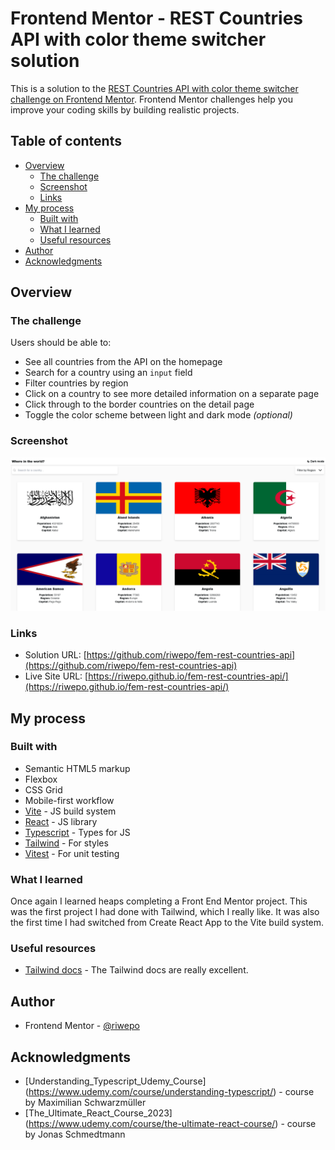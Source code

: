 # Frontend Mentor - REST Countries API with color theme switcher solution

This is a solution to the [REST Countries API with color theme switcher challenge on Frontend Mentor](https://www.frontendmentor.io/challenges/rest-countries-api-with-color-theme-switcher-5cacc469fec04111f7b848ca). Frontend Mentor challenges help you improve your coding skills by building realistic projects.

## Table of contents

- [Overview](#overview)
  - [The challenge](#the-challenge)
  - [Screenshot](#screenshot)
  - [Links](#links)
- [My process](#my-process)
  - [Built with](#built-with)
  - [What I learned](#what-i-learned)
  - [Useful resources](#useful-resources)
- [Author](#author)
- [Acknowledgments](#acknowledgments)

## Overview

### The challenge

Users should be able to:

- See all countries from the API on the homepage
- Search for a country using an `input` field
- Filter countries by region
- Click on a country to see more detailed information on a separate page
- Click through to the border countries on the detail page
- Toggle the color scheme between light and dark mode _(optional)_

### Screenshot

![](./screenshot/screenshot.png?raw=true)

### Links

- Solution URL: [https://github.com/riwepo/fem-rest-countries-api](https://github.com/riwepo/fem-rest-countries-api)
- Live Site URL: [https://riwepo.github.io/fem-rest-countries-api/](https://riwepo.github.io/fem-rest-countries-api/)

## My process

### Built with

- Semantic HTML5 markup
- Flexbox
- CSS Grid
- Mobile-first workflow
- [Vite](https://vitejs.dev/) - JS build system
- [React](https://reactjs.org/) - JS library
- [Typescript](https://www.typescriptlang.org/) - Types for JS
- [Tailwind](https://tailwindcss.com/) - For styles
- [Vitest](https://vitest.dev/) - For unit testing

### What I learned

Once again I learned heaps completing a Front End Mentor project.
This was the first project I had done with Tailwind, which I really like.
It was also the first time I had switched from Create React App to the Vite build system.

### Useful resources

- [Tailwind docs](https://tailwindcss.com/docs/installation) - The Tailwind docs are really excellent.

## Author

- Frontend Mentor - [@riwepo](https://www.frontendmentor.io/profile/riwepo)

## Acknowledgments

- [Understanding_Typescript_Udemy_Course] (https://www.udemy.com/course/understanding-typescript/) - course by Maximilian Schwarzmüller
- [The_Ultimate_React_Course_2023] (https://www.udemy.com/course/the-ultimate-react-course/) - course by Jonas Schmedtmann
